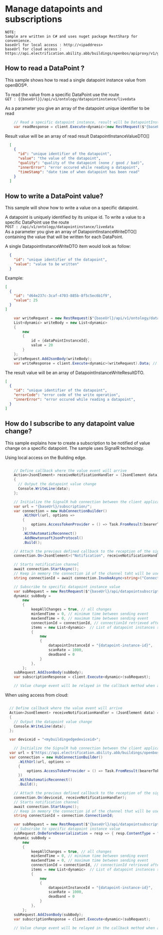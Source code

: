 # Manage datapoints and subscriptions

```
NOTE:
Sample are written in C# and uses nuget package RestSharp for convenience.
baseUrl for local access : http://<ipaddress>
baseUrl for cloud access : https://api.electrification.ability.abb/buildings/openbos/apiproxy/v1/gateway/<edgeid>
```


## How to read a DataPoint ?

This sample shows how to read a single datapoint instance value  from openBOS&reg;.


To read the value from a specific DataPoint use the route<br/>
`GET : {{baseUrl}}/api/v1/ontology/datapointinstance/livedata`


As a parameter you give an array of the datapoint unique identifier to be read

```csharp
    // Read a specific datapoint instance, result will be DatapointInstanceValueDTO[]
    var readResponse = client.Execute<dynamic>(new RestRequest($"{baseUrl}/api/v1/ontology/datapointinstance/livedata?id={dpid1}&id={dpid2}")).Data;
```

Result value will be an array of read result DatapointInstanceValueDTO[]
```json
  [  
    {
      "id": "unique identifier of the datapoint",
      "value": "the value of the datapoint",
      "quality": "quality of the datapoint (none / good / bad)",
      "innerError": "error occured while reading a datapoint",
      "timeStamp": "date time of when datapoint has been read"
    }
  ]
```

## How to write a DataPoint value?

This sample will show how to write a value on a specific datapoint.

A datapoint is uniquely identified by its unique id.
To write a value to a specific DataPoint use the route<br/>
`POST : /api/v1/ontology/datapointinstance/livedata`<br/>
As a parameter you give an array of DatapointInstanceWriteDTO[] containing the value that will be written for each DataPoint.

A single DatapointInstanceWriteDTO item would look as follow:
```json
  {
    "id": "unique identifier of the datapoint",
    "value": "value to be written"
  }
```

 Example:
```json
[
  {
    "id": "d64e237c-3caf-4703-885b-8f5c5ec6b1f9",
    "value": 25
  }
]
```

```csharp
    var writeRequest = new RestRequest($"{baseUrl}/api/v1/ontology/datapointinstance/livedata", Method.POST, DataFormat.Json);
    List<dynamic> writeBody = new List<dynamic>
    {
        new
        {
            id = {dataPointInstanceId},
            value = 20
        }
    };
    writeRequest.AddJsonBody(writeBody);
    var writeResponse = client.Execute<dynamic>(writeRequest).Data; // result of type DatapointInstanceWriteResultDTO[]
```

The result value will be an array of DatapointInstanceWriteResultDTO.
```json
[
  {
    "id": "unique identifier of the datapoint",
    "errorCode": "error code of the write operation",
    "innerError": "error occured while reading a datapoint",
  }
]
```

## How do I subscribe to any datapoint value change?

This sample explains how to create a subscription to be notified of value change on a specific datapoint.
The sample uses SignalR technology.

Using local access on the Building edge.

```csharp

    // Define callback where the value event will arrive
    Action<JsonElement> receiveNotificationHandler = (JsonElement data) =>
    {
      // Output the datapoint value change
      Console.WriteLine(data);
    };

    // Initialize the SignalR hub connection between the client application and the openBOS&reg;
    var url = "{baseUrl}/subscription/";
    var connection = new HubConnectionBuilder()
        .WithUrl(url, options =>
        {
            options.AccessTokenProvider = () => Task.FromResult(bearerToken);
        })
        .WithAutomaticReconnect()
        .AddNewtonsoftJsonProtocol()
        .Build();

    // Attach the previous defined callback to the reception of the signalr event
    connection.On<JsonElement>("Notification", receiveNotificationHandler);

    // Starts notification channel
    await connection.StartAsync();
    // Keep in memory the connection id of the channel taht will be used to identify where subscription must relay the event
    string connectionId = await connection.InvokeAsync<string>("ConnectionId");

    // Subscribe to specific datapoint instance value
    var subRequest = new RestRequest($"{baseUrl}/api/datapointsubscription", Method.POST, DataFormat.Json);
    dynamic subBody =
        new
        {
            keepAllChanges = true, // all changes
            minSendTime = 0, // minimum time between sending event
            maxSendTime = 0, // maximum time between sending event
            connectionId = connectionId, // connectionId retrieved after the connection is build
            items = new List<dynamic>  // List of datapoint instances subscribed
            {
                new
                {
                    datapointInstanceId = "{datapoint-instance-id}",
                    scanRate = 1000,
                    deadband = 0
                }
            },
        };
    subRequest.AddJsonBody(subBody);
    var subscriptionResponse = client.Execute<dynamic>(subRequest);

    // Value change event will be relayed in the callback method when a value will change

```


When using access from cloud:

```csharp

  // Define callback where the value event will arrive
  Action<JsonElement> receiveNotificationHandler = (JsonElement data) =>
  {
    // Output the datapoint value change
    Console.WriteLine(data);
  };

  var deviceid = "<mybuildingedgedeviceid>";

    // Initialize the SignalR hub connection between the client application and the openBOS&reg;
  var url = $"https://api.electrification.ability.abb/buildings/openbos/apiproxy/v1/events?device={deviceid}";
  var connection = new HubConnectionBuilder()
      .WithUrl(url, options =>
      {
          options.AccessTokenProvider = () => Task.FromResult(bearerToken);
      })
      .WithAutomaticReconnect()
      .Build();

    // Attach the previous defined callback to the reception of the signalr event
    connection.On(deviceid, receiveNotificationHandler);
    // Starts notification channel
    await connection.StartAsync();
    // Keep in memory the connection id of the channel that will be used to identify where subscription must relay the event
    string connectionId = connection.ConnectionId;

    var subRequest = new RestRequest($"{baseUrl}/api/datapointsubscription", Method.POST, DataFormat.Json);
    // Subscribe to specific datapoint instance value
    subRequest.OnBeforeDeserialization = resp => { resp.ContentType = "application/json; charset=utf-8"; };
    dynamic subBody =
        new
        {
            keepAllChanges = true, // all changes
            minSendTime = 0, // minimum time between sending event
            maxSendTime = 0, // maximum time between sending event
            connectionId = connectionId, // connectionId retrieved after the connection is build
            items = new List<dynamic>  // List of datapoint instances subscribed
            {
                new
                {
                    datapointInstanceId = "{datapoint-instance-id}",
                    scanRate = 1000,
                    deadband = 0
                }
            },
        };
    subRequest.AddJsonBody(subBody);
    var subscriptionResponse = client.Execute<dynamic>(subRequest);

    // Value change event will be relayed in the callback method when a value will change
```